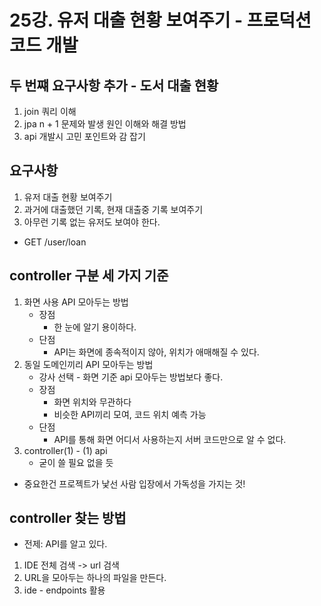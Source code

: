 # 25강. 유저 대출 현황 보여주기 - 프로덕션 코드 개발

## 두 번쨰 요구사항 추가 - 도서 대출 현황
1. join 쿼리 이해
2. jpa n + 1 문제와 발생 원인 이해와 해결 방법
3. api 개발시 고민 포인트와 감 잡기

## 요구사항
1. 유저 대출 현황 보여주기
2. 과거에 대출했던 기록, 현재 대출중 기록 보여주기
3. 아무런 기록 없는 유저도 보여야 한다.
- GET /user/loan

## controller 구분 세 가지 기준
1. 화면 사용 API 모아두는 방법
   - 장점
     - 한 눈에 알기 용이하다.
   - 단점
     - API는 화면에 종속적이지 않아, 위치가 애매해질 수 있다.
2. 동일 도메인끼리 API 모아두는 방법
   - 강사 선택 - 화면 기준 api 모아두는 방법보다 좋다.
   - 장점
     - 화면 위치와 무관하다
     - 비슷한 API끼리 모여, 코드 위치 예측 가능
   - 단점
     - API를 통해 화면 어디서 사용하는지 서버 코드만으로 알 수 없다.
3. controller(1) - (1) api
   - 굳이 쓸 필요 없을 듯
- 중요한건 프로젝트가 낯선 사람 입장에서 가독성을 가지는 것!

## controller 찾는 방법
- 전제: API를 알고 있다.
1. IDE 전체 검색 -> url 검색
2. URL을 모아두는 하나의 파일을 만든다.
3. ide - endpoints 활용